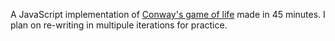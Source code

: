 A JavaScript implementation of [Conway's game of life](http://en.wikipedia.org/wiki/Conway's_Game_of_Life) made in 45 minutes. I plan on re-writing in multipule iterations for practice.
